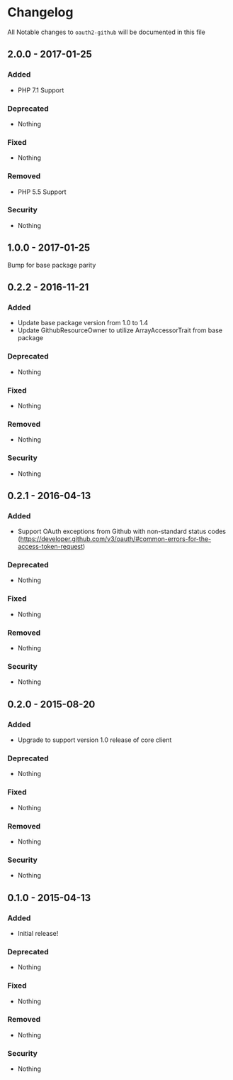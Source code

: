 # Changelog
All Notable changes to `oauth2-github` will be documented in this file

## 2.0.0 - 2017-01-25

### Added
- PHP 7.1 Support

### Deprecated
- Nothing

### Fixed
- Nothing

### Removed
- PHP 5.5 Support

### Security
- Nothing

## 1.0.0 - 2017-01-25

Bump for base package parity

## 0.2.2 - 2016-11-21

### Added
- Update base package version from 1.0 to 1.4
- Update GithubResourceOwner to utilize ArrayAccessorTrait from base package

### Deprecated
- Nothing

### Fixed
- Nothing

### Removed
- Nothing

### Security
- Nothing

## 0.2.1 - 2016-04-13

### Added
- Support OAuth exceptions from Github with non-standard status codes (https://developer.github.com/v3/oauth/#common-errors-for-the-access-token-request)

### Deprecated
- Nothing

### Fixed
- Nothing

### Removed
- Nothing

### Security
- Nothing

## 0.2.0 - 2015-08-20

### Added
- Upgrade to support version 1.0 release of core client

### Deprecated
- Nothing

### Fixed
- Nothing

### Removed
- Nothing

### Security
- Nothing

## 0.1.0 - 2015-04-13

### Added
- Initial release!

### Deprecated
- Nothing

### Fixed
- Nothing

### Removed
- Nothing

### Security
- Nothing
